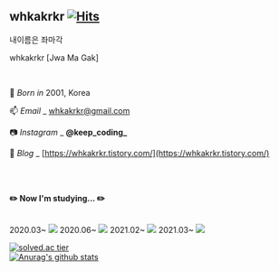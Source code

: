 <!--
**whkakrkr/whkakrkr** is a ✨ _special_ ✨ repository because its `README.md` (this file) appears on your GitHub profile.
-->

## whkakrkr  [![Hits](https://hits.seeyoufarm.com/api/count/incr/badge.svg?url=https%3A%2F%2Fgithub.com%2Fwhkakrkr&count_bg=%23000000&title_bg=%23FAB0B0&icon=lg.svg&icon_color=%23000000&title=hits&edge_flat=false)](https://hits.seeyoufarm.com)   

내이름은 좌마각   

whkakrkr [Jwa Ma Gak] 

</br>

:cake: *Born in* 2001, Korea       

📫 *Email* _ whkakrkr@gmail.com    

:camera: *Instagram* _ **@keep_coding_**

:memo: *Blog* _ [https://whkakrkr.tistory.com/](https://whkakrkr.tistory.com/)   

</br>
</br>

**:pencil2: Now I'm studying... :pencil2:**   

</br>
2020.03~ <img src="https://img.shields.io/badge/C++-00599C?style=flat-square&logo=C%2B%2B&logoColor=white"/></a>      
2020.06~ <img src="https://img.shields.io/badge/Swift-FA7343?style=flat-square&logo=swift&logoColor=white"/></a>      
2021.02~ <img src="https://img.shields.io/badge/Python-3776AB?style=flat-square&logo=python&logoColor=white"/></a>   
2021.03~ <img src="https://img.shields.io/badge/Java-007396?style=flat-square&logo=java&logoColor=white"/></a>

</br>

[![solved.ac tier](http://mazassumnida.wtf/api/generate_badge?boj=whkakrkr)](https://solved.ac/whkakrkr)   
[![Anurag's github stats](https://github-readme-stats.vercel.app/api?username=whkakrkr)](https://github.com/anuraghazra/github-readme-stats)


